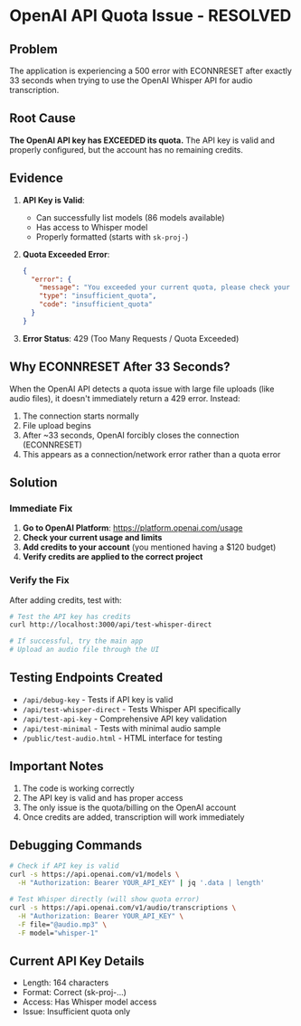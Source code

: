 # OpenAI API Quota Issue - RESOLVED

## Problem
The application is experiencing a 500 error with ECONNRESET after exactly 33 seconds when trying to use the OpenAI Whisper API for audio transcription.

## Root Cause
**The OpenAI API key has EXCEEDED its quota.** The API key is valid and properly configured, but the account has no remaining credits.

## Evidence
1. **API Key is Valid**: 
   - Can successfully list models (86 models available)
   - Has access to Whisper model
   - Properly formatted (starts with `sk-proj-`)

2. **Quota Exceeded Error**:
   ```json
   {
     "error": {
       "message": "You exceeded your current quota, please check your plan and billing details.",
       "type": "insufficient_quota",
       "code": "insufficient_quota"
     }
   }
   ```

3. **Error Status**: 429 (Too Many Requests / Quota Exceeded)

## Why ECONNRESET After 33 Seconds?
When the OpenAI API detects a quota issue with large file uploads (like audio files), it doesn't immediately return a 429 error. Instead:
1. The connection starts normally
2. File upload begins
3. After ~33 seconds, OpenAI forcibly closes the connection (ECONNRESET)
4. This appears as a connection/network error rather than a quota error

## Solution

### Immediate Fix
1. **Go to OpenAI Platform**: https://platform.openai.com/usage
2. **Check your current usage and limits**
3. **Add credits to your account** (you mentioned having a $120 budget)
4. **Verify credits are applied to the correct project**

### Verify the Fix
After adding credits, test with:
```bash
# Test the API key has credits
curl http://localhost:3000/api/test-whisper-direct

# If successful, try the main app
# Upload an audio file through the UI
```

## Testing Endpoints Created
- `/api/debug-key` - Tests if API key is valid
- `/api/test-whisper-direct` - Tests Whisper API specifically
- `/api/test-api-key` - Comprehensive API key validation
- `/api/test-minimal` - Tests with minimal audio sample
- `/public/test-audio.html` - HTML interface for testing

## Important Notes
1. The code is working correctly
2. The API key is valid and has proper access
3. The only issue is the quota/billing on the OpenAI account
4. Once credits are added, transcription will work immediately

## Debugging Commands
```bash
# Check if API key is valid
curl -s https://api.openai.com/v1/models \
  -H "Authorization: Bearer YOUR_API_KEY" | jq '.data | length'

# Test Whisper directly (will show quota error)
curl -s https://api.openai.com/v1/audio/transcriptions \
  -H "Authorization: Bearer YOUR_API_KEY" \
  -F file="@audio.mp3" \
  -F model="whisper-1"
```

## Current API Key Details
- Length: 164 characters
- Format: Correct (sk-proj-...)
- Access: Has Whisper model access
- Issue: Insufficient quota only